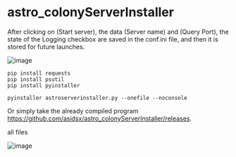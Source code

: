 # astro_colonyServerInstaller

After clicking on (Start server), the data (Server name) and (Query Port), the state of the Logging checkbox are saved in the conf.ini file, and then it is stored for future launches.

![image](https://github.com/asidsx/astro_colonyServerInstaller/assets/106923482/571ad77c-6869-47d3-a34e-98fed0935fb3)



```
pip install requests
pip install psutil
pip install pyinstaller
```
```
pyinstaller astroserverinstaller.py --onefile --noconsole
```

Or simply take the already compiled program https://github.com/asidsx/astro_colonyServerInstaller/releases.

all files

![image](https://github.com/asidsx/astro_colonyServerInstaller/assets/106923482/f261d868-b55b-4311-96aa-11575cb2dc3b)
